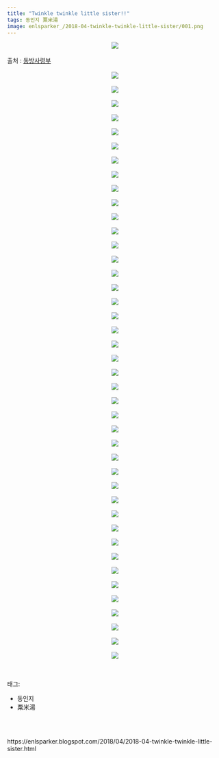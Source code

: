 ```yaml
---
title: "Twinkle twinkle little sister!!"
tags: 동인지 粟米湯
image: enlsparker_/2018-04-twinkle-twinkle-little-sister/001.png
---
```

<div class="article">
<div class="post-body entry-content" id="post-body-8554325405892419602" itemprop="description articleBody">
<div class="separator" style="clear: both; text-align: center;">
<img src="{{ site.nasurl }}/enlsparker_/2018-04-twinkle-twinkle-little-sister/001.png"/></div>
<br/>
<a name="more"></a>출처 : <a href="http://cafe.naver.com/touhouheadquarters">동방사령부</a><br/>
<br/>
<div class="separator" style="clear: both; text-align: center;">
<img src="{{ site.nasurl }}/enlsparker_/2018-04-twinkle-twinkle-little-sister/002.png"/></div>
<br/>
<div class="separator" style="clear: both; text-align: center;">
<img src="{{ site.nasurl }}/enlsparker_/2018-04-twinkle-twinkle-little-sister/003.png"/></div>
<br/>
<div class="separator" style="clear: both; text-align: center;">
<img src="{{ site.nasurl }}/enlsparker_/2018-04-twinkle-twinkle-little-sister/004.png"/></div>
<br/>
<div class="separator" style="clear: both; text-align: center;">
<img src="{{ site.nasurl }}/enlsparker_/2018-04-twinkle-twinkle-little-sister/005.png"/></div>
<br/>
<div class="separator" style="clear: both; text-align: center;">
<img src="{{ site.nasurl }}/enlsparker_/2018-04-twinkle-twinkle-little-sister/006.png"/></div>
<br/>
<div class="separator" style="clear: both; text-align: center;">
<img src="{{ site.nasurl }}/enlsparker_/2018-04-twinkle-twinkle-little-sister/007.png"/></div>
<br/>
<div class="separator" style="clear: both; text-align: center;">
<img src="{{ site.nasurl }}/enlsparker_/2018-04-twinkle-twinkle-little-sister/008.png"/></div>
<br/>
<div class="separator" style="clear: both; text-align: center;">
<img src="{{ site.nasurl }}/enlsparker_/2018-04-twinkle-twinkle-little-sister/009.png"/></div>
<br/>
<div class="separator" style="clear: both; text-align: center;">
<img src="{{ site.nasurl }}/enlsparker_/2018-04-twinkle-twinkle-little-sister/010.png"/></div>
<br/>
<div class="separator" style="clear: both; text-align: center;">
<img src="{{ site.nasurl }}/enlsparker_/2018-04-twinkle-twinkle-little-sister/011.png"/></div>
<br/>
<div class="separator" style="clear: both; text-align: center;">
<img src="{{ site.nasurl }}/enlsparker_/2018-04-twinkle-twinkle-little-sister/012.png"/></div>
<br/>
<div class="separator" style="clear: both; text-align: center;">
<img src="{{ site.nasurl }}/enlsparker_/2018-04-twinkle-twinkle-little-sister/013.png"/></div>
<br/>
<div class="separator" style="clear: both; text-align: center;">
<img src="{{ site.nasurl }}/enlsparker_/2018-04-twinkle-twinkle-little-sister/014.png"/></div>
<br/>
<div class="separator" style="clear: both; text-align: center;">
<img src="{{ site.nasurl }}/enlsparker_/2018-04-twinkle-twinkle-little-sister/015.png"/></div>
<br/>
<div class="separator" style="clear: both; text-align: center;">
<img src="{{ site.nasurl }}/enlsparker_/2018-04-twinkle-twinkle-little-sister/016.png"/></div>
<br/>
<div class="separator" style="clear: both; text-align: center;">
<img src="{{ site.nasurl }}/enlsparker_/2018-04-twinkle-twinkle-little-sister/017.png"/></div>
<br/>
<div class="separator" style="clear: both; text-align: center;">
<img src="{{ site.nasurl }}/enlsparker_/2018-04-twinkle-twinkle-little-sister/018.png"/></div>
<br/>
<div class="separator" style="clear: both; text-align: center;">
<img src="{{ site.nasurl }}/enlsparker_/2018-04-twinkle-twinkle-little-sister/019.png"/></div>
<br/>
<div class="separator" style="clear: both; text-align: center;">
<img src="{{ site.nasurl }}/enlsparker_/2018-04-twinkle-twinkle-little-sister/020.png"/></div>
<br/>
<div class="separator" style="clear: both; text-align: center;">
<img src="{{ site.nasurl }}/enlsparker_/2018-04-twinkle-twinkle-little-sister/021.png"/></div>
<br/>
<div class="separator" style="clear: both; text-align: center;">
<img src="{{ site.nasurl }}/enlsparker_/2018-04-twinkle-twinkle-little-sister/022.png"/></div>
<br/>
<div class="separator" style="clear: both; text-align: center;">
<img src="{{ site.nasurl }}/enlsparker_/2018-04-twinkle-twinkle-little-sister/023.png"/></div>
<br/>
<div class="separator" style="clear: both; text-align: center;">
<img src="{{ site.nasurl }}/enlsparker_/2018-04-twinkle-twinkle-little-sister/024.png"/></div>
<br/>
<div class="separator" style="clear: both; text-align: center;">
<img src="{{ site.nasurl }}/enlsparker_/2018-04-twinkle-twinkle-little-sister/025.png"/></div>
<br/>
<div class="separator" style="clear: both; text-align: center;">
<img src="{{ site.nasurl }}/enlsparker_/2018-04-twinkle-twinkle-little-sister/026.png"/></div>
<br/>
<div class="separator" style="clear: both; text-align: center;">
<img src="{{ site.nasurl }}/enlsparker_/2018-04-twinkle-twinkle-little-sister/027.png"/></div>
<br/>
<div class="separator" style="clear: both; text-align: center;">
<img src="{{ site.nasurl }}/enlsparker_/2018-04-twinkle-twinkle-little-sister/028.png"/></div>
<br/>
<div class="separator" style="clear: both; text-align: center;">
<img src="{{ site.nasurl }}/enlsparker_/2018-04-twinkle-twinkle-little-sister/029.png"/></div>
<br/>
<div class="separator" style="clear: both; text-align: center;">
<img src="{{ site.nasurl }}/enlsparker_/2018-04-twinkle-twinkle-little-sister/030.png"/></div>
<br/>
<div class="separator" style="clear: both; text-align: center;">
<img src="{{ site.nasurl }}/enlsparker_/2018-04-twinkle-twinkle-little-sister/031.png"/></div>
<br/>
<div class="separator" style="clear: both; text-align: center;">
<img src="{{ site.nasurl }}/enlsparker_/2018-04-twinkle-twinkle-little-sister/032.png"/></div>
<br/>
<div class="separator" style="clear: both; text-align: center;">
<img src="{{ site.nasurl }}/enlsparker_/2018-04-twinkle-twinkle-little-sister/033.png"/></div>
<br/>
<div class="separator" style="clear: both; text-align: center;">
<img src="{{ site.nasurl }}/enlsparker_/2018-04-twinkle-twinkle-little-sister/034.png"/></div>
<br/>
<div class="separator" style="clear: both; text-align: center;">
<img src="{{ site.nasurl }}/enlsparker_/2018-04-twinkle-twinkle-little-sister/035.png"/></div>
<br/>
<div class="separator" style="clear: both; text-align: center;">
<img src="{{ site.nasurl }}/enlsparker_/2018-04-twinkle-twinkle-little-sister/036.png"/></div>
<br/>
<div class="separator" style="clear: both; text-align: center;">
<img src="{{ site.nasurl }}/enlsparker_/2018-04-twinkle-twinkle-little-sister/037.png"/></div>
<br/>
<div class="separator" style="clear: both; text-align: center;">
<img src="{{ site.nasurl }}/enlsparker_/2018-04-twinkle-twinkle-little-sister/038.png"/></div>
<br/>
<div class="separator" style="clear: both; text-align: center;">
<img src="{{ site.nasurl }}/enlsparker_/2018-04-twinkle-twinkle-little-sister/039.png"/></div>
<br/>
<div class="separator" style="clear: both; text-align: center;">
<img src="{{ site.nasurl }}/enlsparker_/2018-04-twinkle-twinkle-little-sister/040.png"/></div>
<br/>
<div class="separator" style="clear: both; text-align: center;">
<img src="{{ site.nasurl }}/enlsparker_/2018-04-twinkle-twinkle-little-sister/041.png"/></div>
<br/>
<div class="separator" style="clear: both; text-align: center;">
<img src="{{ site.nasurl }}/enlsparker_/2018-04-twinkle-twinkle-little-sister/042.png"/></div>
<br/>
<div class="separator" style="clear: both; text-align: center;">
<img src="{{ site.nasurl }}/enlsparker_/2018-04-twinkle-twinkle-little-sister/043.png"/></div>
<br/>
<div style="clear: both;"></div>
</div></div><br/>
<div class="tagTrail">
<p>태그: </p>
<ul>
<li>동인지</li>
<li>粟米湯</li>
</ul>
</div><br/>

<br/>
<p id="refer">https://enlsparker.blogspot.com/2018/04/2018-04-twinkle-twinkle-little-sister.html</p>
<br/>
